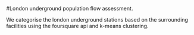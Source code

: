 #London underground population flow assessment.

We categorise the london underground stations based on the surrounding facilities using the foursquare api and k-means clustering.
